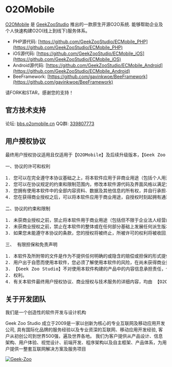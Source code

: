 O2OMobile
================

[O2OMobile](http://www.o2omobile.cn) 是 [GeekZooStudio](http://www.geek-zoo.com) 推出的一款原生开源O2O系统. 能够帮助企业及个人快速构建O2O(线上到线下)服务体系。

* PHP源代码: [https://github.com/GeekZooStudio/ECMobile_PHP](https://github.com/GeekZooStudio/ECMobile_PHP)
* iOS源代码: [https://github.com/GeekZooStudio/ECMobile_iOS](https://github.com/GeekZooStudio/ECMobile_iOS)
* Android源代码: [https://github.com/GeekZooStudio/ECMobile_Android](https://github.com/GeekZooStudio/ECMobile_Android)
* BeeFramework: [https://github.com/gavinkwoe/BeeFramework](https://github.com/gavinkwoe/BeeFramework)

请FORK和STAR，感谢您的支持！

## 官方技术支持

论坛: [bbs.o2omobile.cn](http://bbs.o2omobile.cn)
QQ群: [339807773](339807773)

## 用户授权协议

<pre>
最终用户授权协议适用且仅适用于【O2OMobile】及后续升级版本，【Geek Zoo Studio】 团队拥有对本授权协议的最终解释权。

一、协议的许可和权利

1. 您可以在完全遵守本协议基础之上，将本软件应用于非商业用途（包括个人用途：不具备法人资格的自然人，以个人名义从事电子商务活动；非盈利性用途：从事非盈利活动的商业机构及非盈利性组织，将本软件用且仅用于产品演示、展示，而非买卖或盈利的运营活动等；)
2. 您可以在协议规定的约束和限制范围内，修改本软件源代码及界面风格以满足您对该产品的需求。
3. 您拥有使用本软件中的全部内容资料、数据及其他信息的所有权，并自行承担与其相关的法律义务。
4. 您在获得商业授权之后，可以将本软件应用于商业用途，自授权时刻起拥有通过指定的方式及期限内获得指定范围内的技术支持服务。

二、协议的约束和限制

1. 未获商业授权之前，禁止将本软件用于商业用途（包括但不限于企业法人经营的移动端产品、经营性移动端产品以及以盈利为目的或实现盈利移动端产品）。
2. 未获商业授权之前，禁止在本软件的整体或在任何部分基础上发展任何派生版本、修改版本或第三方版本用于重新开发。
3. 如果您未能遵守本协议的条款，您的授权将被终止，所被许可的权利将被收回，并承担相应法律责任。

三、 有限担保和免责声明

1. 本软件及所附带的文件是作为不提供任何明确的或隐含的赔偿或担保的形式提供的。
2. 用户出于自愿而使用本软件，您必须了解使用本软件的风险，在尚未获得商业授权之前，我们不承诺提供任何形式的技术支持、使用担保，也不承担任何因使用本软件而产生问题的相关4. 责任。
3. 【Geek Zoo Studio】不对使用本软件构建的产品中的内容信息承担责任，但在不侵犯用户隐私信息的前提下，保留以任何方式获取用户信息及商品息的
2. 权利。
4. 有关本软件最终用户授权协议、商业授权与技术服务的详细内容，均由 【O2OMobile】官方网站独家提供。 【Geek Zoo Studio】拥有在不事先通知的情况下，修改授权协议的权力，修改后的协议对改变之日起的新授权用户生效。电子文本形式的授权协议如同双方书面签署的协议一样，具有完全的和等同的法律效力。您一旦开始修改、安装或使用 本软件，即被视为完全理解并接受本协议的各项条款，在享有上述条款授予的权力的同时，受到相关的约束和限制。协议许可范围以外的行为，将直接违反本授权协议并构成侵权，我们有权随时终止授权，责令停止损害，并保留追究相关责任的权力。
</pre>

## 关于开发团队

我们是一个创造性的软件开发与设计机构

Geek Zoo Studio 成立于2009是一家以创新为核心的专业互联网及移动应用开发公司, 具有国际化品牌的服务经验以及专业资深的互联网、移动应用开发经验, 客户从初创公司到世界500强，遍及世界各地。 我们为客户提供从产品设计、信息架构、用户体验、视觉设计、前端开发、程序架构以及自主框架、产品体系，为用户提供一整套互联网解决方案及服务项目

[![Geek-Zoo](http://www.o2omobile.cn/img/mockup.png)](http://www.geek-zoo.com)
